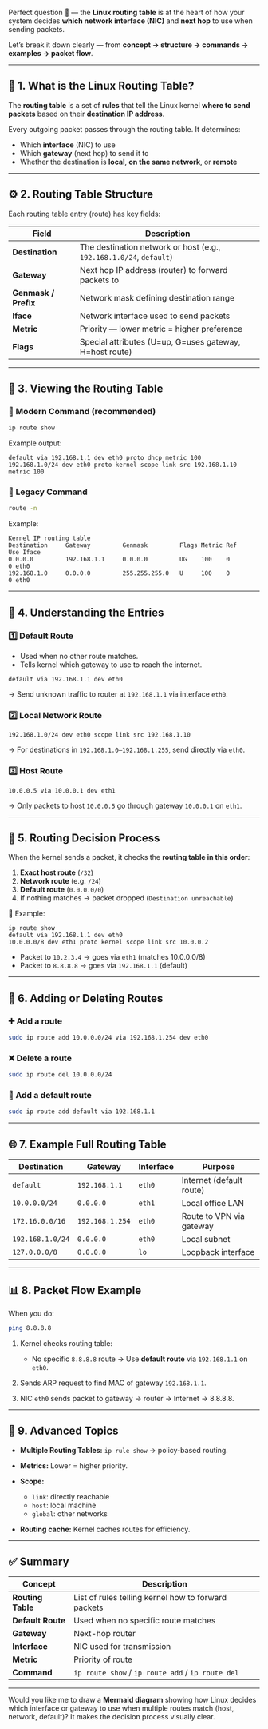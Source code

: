 Perfect question 👏 — the **Linux routing table** is at the heart of how your system decides **which network interface (NIC)** and **next hop** to use when sending packets.

Let’s break it down clearly — from **concept → structure → commands → examples → packet flow**.

---

## 🧭 **1. What is the Linux Routing Table?**

The **routing table** is a set of **rules** that tell the Linux kernel **where to send packets** based on their **destination IP address**.

Every outgoing packet passes through the routing table.
It determines:

* Which **interface** (NIC) to use
* Which **gateway** (next hop) to send it to
* Whether the destination is **local**, **on the same network**, or **remote**

---

## ⚙️ **2. Routing Table Structure**

Each routing table entry (route) has key fields:

| Field                | Description                                                         |
| -------------------- | ------------------------------------------------------------------- |
| **Destination**      | The destination network or host (e.g., `192.168.1.0/24`, `default`) |
| **Gateway**          | Next hop IP address (router) to forward packets to                  |
| **Genmask / Prefix** | Network mask defining destination range                             |
| **Iface**            | Network interface used to send packets                              |
| **Metric**           | Priority — lower metric = higher preference                         |
| **Flags**            | Special attributes (U=up, G=uses gateway, H=host route)             |

---

## 🧰 **3. Viewing the Routing Table**

### 🔹 Modern Command (recommended)

```bash
ip route show
```

Example output:

```
default via 192.168.1.1 dev eth0 proto dhcp metric 100
192.168.1.0/24 dev eth0 proto kernel scope link src 192.168.1.10 metric 100
```

### 🔹 Legacy Command

```bash
route -n
```

Example:

```
Kernel IP routing table
Destination     Gateway         Genmask         Flags Metric Ref    Use Iface
0.0.0.0         192.168.1.1     0.0.0.0         UG    100    0        0 eth0
192.168.1.0     0.0.0.0         255.255.255.0   U     100    0        0 eth0
```

---

## 🧠 **4. Understanding the Entries**

### 1️⃣ **Default Route**

* Used when no other route matches.
* Tells kernel which gateway to use to reach the internet.

```
default via 192.168.1.1 dev eth0
```

→ Send unknown traffic to router at `192.168.1.1` via interface `eth0`.

### 2️⃣ **Local Network Route**

```
192.168.1.0/24 dev eth0 scope link src 192.168.1.10
```

→ For destinations in `192.168.1.0–192.168.1.255`, send directly via `eth0`.

### 3️⃣ **Host Route**

```
10.0.0.5 via 10.0.0.1 dev eth1
```

→ Only packets to host `10.0.0.5` go through gateway `10.0.0.1` on `eth1`.

---

## 🧮 **5. Routing Decision Process**

When the kernel sends a packet, it checks the **routing table in this order**:

1. **Exact host route** (`/32`)
2. **Network route** (e.g. `/24`)
3. **Default route** (`0.0.0.0/0`)
4. If nothing matches → packet dropped (`Destination unreachable`)

📘 Example:

```
ip route show
default via 192.168.1.1 dev eth0
10.0.0.0/8 dev eth1 proto kernel scope link src 10.0.0.2
```

* Packet to `10.2.3.4` → goes via `eth1` (matches 10.0.0.0/8)
* Packet to `8.8.8.8` → goes via `192.168.1.1` (default)

---

## 🧱 **6. Adding or Deleting Routes**

### ➕ Add a route

```bash
sudo ip route add 10.0.0.0/24 via 192.168.1.254 dev eth0
```

### ❌ Delete a route

```bash
sudo ip route del 10.0.0.0/24
```

### 🧩 Add a default route

```bash
sudo ip route add default via 192.168.1.1
```

---

## 🌐 **7. Example Full Routing Table**

| Destination      | Gateway         | Interface | Purpose                  |
| ---------------- | --------------- | --------- | ------------------------ |
| `default`        | `192.168.1.1`   | `eth0`    | Internet (default route) |
| `10.0.0.0/24`    | `0.0.0.0`       | `eth1`    | Local office LAN         |
| `172.16.0.0/16`  | `192.168.1.254` | `eth0`    | Route to VPN via gateway |
| `192.168.1.0/24` | `0.0.0.0`       | `eth0`    | Local subnet             |
| `127.0.0.0/8`    | `0.0.0.0`       | `lo`      | Loopback interface       |

---

## 📊 **8. Packet Flow Example**

When you do:

```bash
ping 8.8.8.8
```

1. Kernel checks routing table:

   * No specific `8.8.8.8` route
     → Use **default route** via `192.168.1.1` on `eth0`.

2. Sends ARP request to find MAC of gateway `192.168.1.1`.

3. NIC `eth0` sends packet to gateway → router → Internet → 8.8.8.8.

---

## 🧠 **9. Advanced Topics**

* **Multiple Routing Tables:** `ip rule show` → policy-based routing.
* **Metrics:** Lower = higher priority.
* **Scope:**

  * `link`: directly reachable
  * `host`: local machine
  * `global`: other networks
* **Routing cache:** Kernel caches routes for efficiency.

---

## ✅ **Summary**

| Concept           | Description                                         |
| ----------------- | --------------------------------------------------- |
| **Routing Table** | List of rules telling kernel how to forward packets |
| **Default Route** | Used when no specific route matches                 |
| **Gateway**       | Next-hop router                                     |
| **Interface**     | NIC used for transmission                           |
| **Metric**        | Priority of route                                   |
| **Command**       | `ip route show` / `ip route add` / `ip route del`   |

---

Would you like me to draw a **Mermaid diagram** showing how Linux decides which interface or gateway to use when multiple routes match (host, network, default)? It makes the decision process visually clear.
